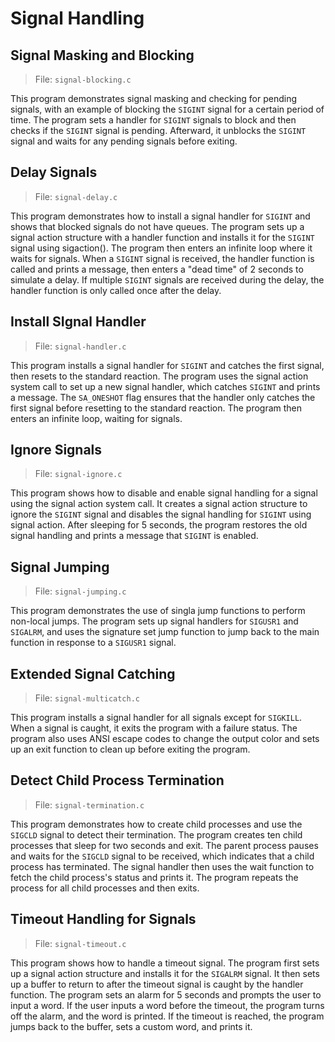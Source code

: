 # Signal Handling

## Signal Masking and Blocking

> File: `signal-blocking.c`

This program demonstrates signal masking and checking for pending signals, with an example of blocking the `SIGINT` signal for a certain period of time. The program sets a handler for `SIGINT` signals to block and then checks if the `SIGINT` signal is pending. Afterward, it unblocks the `SIGINT` signal and waits for any pending signals before exiting.

## Delay Signals

> File: `signal-delay.c`

This program demonstrates how to install a signal handler for `SIGINT` and shows that blocked signals do not have queues. The program sets up a signal action structure with a handler function and installs it for the `SIGINT` signal using sigaction(). The program then enters an infinite loop where it waits for signals. When a `SIGINT` signal is received, the handler function is called and prints a message, then enters a "dead time" of 2 seconds to simulate a delay. If multiple `SIGINT` signals are received during the delay, the handler function is only called once after the delay.

## Install SIgnal Handler

> File: `signal-handler.c`

This program installs a signal handler for `SIGINT` and catches the first signal, then resets to the standard reaction. The program uses the signal action system call to set up a new signal handler, which catches `SIGINT` and prints a message. The `SA_ONESHOT` flag ensures that the handler only catches the first signal before resetting to the standard reaction. The program then enters an infinite loop, waiting for signals.

## Ignore Signals

> File: `signal-ignore.c`

This program shows how to disable and enable signal handling for a signal using the signal action system call. It creates a signal action structure to ignore the `SIGINT` signal and disables the signal handling for `SIGINT` using signal action. After sleeping for 5 seconds, the program restores the old signal handling and prints a message that `SIGINT` is enabled.

## Signal Jumping

> File: `signal-jumping.c`

This program demonstrates the use of singla jump functions to perform non-local jumps. The program sets up signal handlers for `SIGUSR1` and `SIGALRM`, and uses the signature set jump function to jump back to the main function in response to a `SIGUSR1` signal.

## Extended Signal Catching

> File: `signal-multicatch.c`

This program installs a signal handler for all signals except for `SIGKILL`. When a signal is caught, it exits the program with a failure status. The program also uses ANSI escape codes to change the output color and sets up an exit function to clean up before exiting the program.

## Detect Child Process Termination

> File: `signal-termination.c`

This program demonstrates how to create child processes and use the `SIGCLD` signal to detect their termination. The program creates ten child processes that sleep for two seconds and exit. The parent process pauses and waits for the `SIGCLD` signal to be received, which indicates that a child process has terminated. The signal handler then uses the wait function to fetch the child process's status and prints it. The program repeats the process for all child processes and then exits.

## Timeout Handling for Signals

> File: `signal-timeout.c`

This program shows how to handle a timeout signal. The program first sets up a signal action structure and installs it for the `SIGALRM` signal. It then sets up a buffer to return to after the timeout signal is caught by the handler function. The program sets an alarm for 5 seconds and prompts the user to input a word. If the user inputs a word before the timeout, the program turns off the alarm, and the word is printed. If the timeout is reached, the program jumps back to the buffer, sets a custom word, and prints it.
